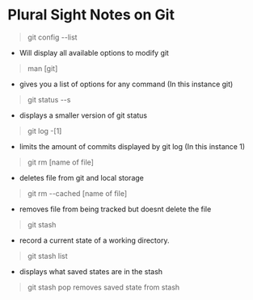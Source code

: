 # Plural Sight Notes on Git

> git config --list
- Will display all available options to modify git
  
> man [git]
- gives you a list of options for any command (In this instance git)

> git status --s 
- displays a smaller version of git status

> git log -[1]
- limits the amount of commits displayed by git log (In this instance 1)

> git rm [name of file]
- deletes file from git and local storage
  
> git rm --cached [name of file]
- removes file from being tracked but doesnt delete the file

> git stash 
- record a current state of a working directory.

> git stash list
- displays what saved states are in the stash 

> git stash pop
> removes saved state from stash 